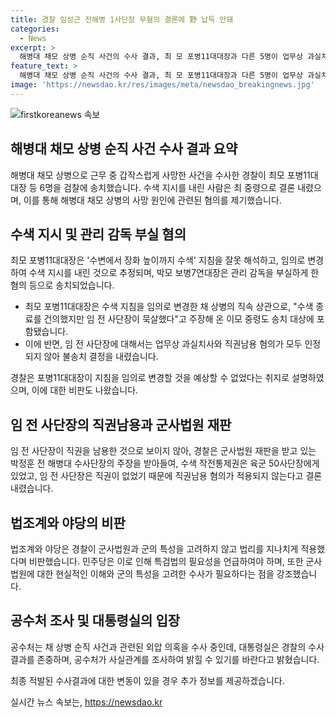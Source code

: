 ```yaml
---
title: 경찰 임성근 전해병 1사단장 무혐의 결론에 野 납득 안돼
categories:
  - News
excerpt: >
  해병대 채모 상병 순직 사건의 수사 결과, 최 모 포병11대대장과 다른 5명이 업무상 과실치사 혐의로 검찰에 송치되었다. 경찰은 최 중령이 수중 수색 사망 사건의 원인이 되는 지시를 내렸다고 결론 내렸으며, 임성근 전 해병대 1사단장은 무혐의로 처리되었다. 이에 대해 더불어민주당은 비판을 퍼부었고, 법조계에서는 경찰의 결정에 대한 지적이 제기되고 있다. 반면, 대통령실은 경찰의 수사를 존중한다는 입장을 밝혔다. 함께, 공수처는 의혹을 수사 중인 골프 모임 관련 카카오톡방에 참여한 변호사 A 씨를 조사했으며, 논의된 골프 모임과 관련된 의혹이 떠오르고 있다.
feature_text: >
  해병대 채모 상병 순직 사건의 수사 결과, 최 모 포병11대대장과 다른 5명이 업무상 과실치사 혐의로 검찰에 송치되었다. 경찰은 최 중령이 수중 수색 사망 사건의 원인이 되는 지시를 내렸다고 결론 내렸으며, 임성근 전 해병대 1사단장은 무혐의로 처리되었다. 이에 대해 더불어민주당은 비판을 퍼부었고, 법조계에서는 경찰의 결정에 대한 지적이 제기되고 있다. 반면, 대통령실은 경찰의 수사를 존중한다는 입장을 밝혔다. 함께, 공수처는 의혹을 수사 중인 골프 모임 관련 카카오톡방에 참여한 변호사 A 씨를 조사했으며, 논의된 골프 모임과 관련된 의혹이 떠오르고 있다.
image: 'https://newsdao.kr/res/images/meta/newsdao_breakingnews.jpg'
---
```


<p><img src="https://newsdao.kr/res/images/meta/newsdao_breakingnews.jpg" alt="firstkoreanews 속보" /></p>

<h2 data-ke-size="size26">해병대 채모 상병 순직 사건 수사 결과 요약</h2>

<p data-ke-size="size16">해병대 채모 상병으로 근무 중 갑작스럽게 사망한 사건을 수사한 경찰이 최모 포병11대대장 등 6명을 검찰에 송치했습니다. 수색 지시를 내린 사람은 최 중령으로 결론 내렸으며, 이를 통해 해병대 채모 상병의 사망 원인에 관련된 혐의를 제기했습니다.</p>

<h2 data-ke-size="size26">수색 지시 및 관리 감독 부실 혐의</h2>

<p data-ke-size="size16">최모 포병11대대장은 '수변에서 장화 높이까지 수색' 지침을 잘못 해석하고, 임의로 변경하여 수색 지시를 내린 것으로 추정되며, 박모 보병7연대장은 관리 감독을 부실하게 한 혐의 등으로 송치되었습니다.</p>

<ul>
<li>최모 포병11대대장은 수색 지침을 임의로 변경한 채 상병의 직속 상관으로, "수색 종료를 건의했지만 임 전 사단장이 묵살했다"고 주장해 온 이모 중령도 송치 대상에 포함됐습니다.</li>
<li>이에 반면, 임 전 사단장에 대해서는 업무상 과실치사와 직권남용 혐의가 모두 인정되지 않아 불송치 결정을 내렸습니다.</li>
</ul>

<p data-ke-size="size16">경찰은 포병11대대장이 지침을 임의로 변경할 것을 예상할 수 없었다는 취지로 설명하였으며, 이에 대한 비판도 나왔습니다. </p>

<h2 data-ke-size="size26">임 전 사단장의 직권남용과 군사법원 재판</h2>

<p data-ke-size="size16">임 전 사단장이 직권을 남용한 것으로 보이지 않아, 경찰은 군사법원 재판을 받고 있는 박정훈 전 해병대 수사단장의 주장을 받아들여, 수색 작전통제권은 육군 50사단장에게 있었고, 임 전 사단장은 직권이 없었기 때문에 직권남용 혐의가 적용되지 않는다고 결론 내렸습니다.</p>

<h2 data-ke-size="size26">법조계와 야당의 비판</h2>

<p data-ke-size="size16">법조계와 야당은 경찰이 군사법원과 군의 특성을 고려하지 않고 법리를 지나치게 적용했다며 비판했습니다. 민주당은 이로 인해 특검법의 필요성을 언급하여야 하며, 또한 군사법원에 대한 현실적인 이해와 군의 특성을 고려한 수사가 필요하다는 점을 강조했습니다.</p>

<h2 data-ke-size="size26">공수처 조사 및 대통령실의 입장</h2>

<p data-ke-size="size16">공수처는 채 상병 순직 사건과 관련된 외압 의혹을 수사 중인데, 대통령실은 경찰의 수사 결과를 존중하며, 공수처가 사실관계를 조사하여 밝힐 수 있기를 바란다고 밝혔습니다.</p>

<p data-ke-size="size16">최종 적발된 수사결과에 대한 변동이 있을 경우 추가 정보를 제공하겠습니다.</p>
실시간 뉴스 속보는, <a href="https://newsdao.kr" rel="dofollow">https://newsdao.kr</a>


